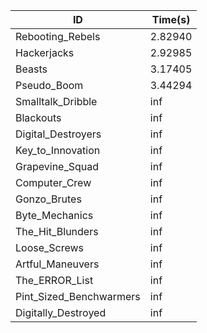 |ID|Time(s)|
|-|-|
|Rebooting_Rebels|2.82940|
|Hackerjacks|2.92985|
|Beasts|3.17405|
|Pseudo_Boom|3.44294|
|Smalltalk_Dribble|inf|
|Blackouts|inf|
|Digital_Destroyers|inf|
|Key_to_Innovation|inf|
|Grapevine_Squad|inf|
|Computer_Crew|inf|
|Gonzo_Brutes|inf|
|Byte_Mechanics|inf|
|The_Hit_Blunders|inf|
|Loose_Screws|inf|
|Artful_Maneuvers|inf|
|The_ERROR_List|inf|
|Pint_Sized_Benchwarmers|inf|
|Digitally_Destroyed|inf|
